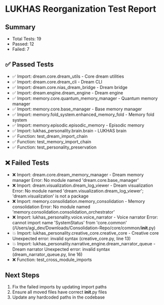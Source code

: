 # LUKHAS Reorganization Test Report

## Summary
- Total Tests: 19
- Passed: 12
- Failed: 7

## ✅ Passed Tests

- ✅ Import: dream.core.dream_utils - Core dream utilities
- ✅ Import: dream.core.dream_cli - Dream CLI
- ✅ Import: dream.core.nias_dream_bridge - Dream bridge
- ✅ Import: dream.engine.dream_engine - Dream engine
- ✅ Import: memory.core.quantum_memory_manager - Quantum memory manager
- ✅ Import: memory.core.base_manager - Base memory manager
- ✅ Import: memory.fold_system.enhanced_memory_fold - Memory fold system
- ✅ Import: memory.episodic.episodic_memory - Episodic memory
- ✅ Import: lukhas_personality.brain.brain - LUKHAS brain
- ✅ Function: test_dream_import_chain
- ✅ Function: test_memory_import_chain
- ✅ Function: test_personality_preservation

## ❌ Failed Tests

- ❌ Import: dream.core.dream_memory_manager - Dream memory manager
  Error: No module named 'dream.core.base_manager'
- ❌ Import: dream.visualization.dream_log_viewer - Dream visualization
  Error: No module named 'dream.visualization.dream_log_viewer'; 'dream.visualization' is not a package
- ❌ Import: memory.consolidation.memory_consolidation - Memory consolidation
  Error: No module named 'memory.consolidation.consolidation_orchestrator'
- ❌ Import: lukhas_personality.voice.voice_narrator - Voice narrator
  Error: cannot import name 'SystemStatus' from 'core.common' (/Users/agi_dev/Downloads/Consolidation-Repo/core/common/__init__.py)
- 💥 Import: lukhas_personality.creative_core.creative_core - Creative core
  Unexpected error: invalid syntax (creative_core.py, line 13)
- 💥 Import: lukhas_personality.narrative_engine.dream_narrator_queue - Dream narrator
  Unexpected error: invalid syntax (dream_narrator_queue.py, line 16)
- ❌ Function: test_cross_module_imports

## Next Steps

1. Fix the failed imports by updating import paths
2. Ensure all moved files have correct __init__.py files
3. Update any hardcoded paths in the codebase
